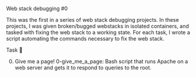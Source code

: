 Web stack debugging #0

This was the first in a series of web stack debugging projects. In these projects, I was given broken/bugged webstacks in isolated containers, and tasked with fixing the web stack to a working state. For each task, I wrote a script automating the commands necessary to fix the web stack.

Task 📃

0. Give me a page!
0-give_me_a_page: Bash script that runs Apache on a web server and gets it to respond to queries to the root.
